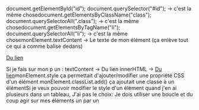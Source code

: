 document.getElementById("id"); 
document.querySelector("#id"); -> c'est la même chosedocument.getElementsByClassName("class");
document.querySelectorAll(".class"); -> c'est la même chosedocument.getElementsByTagName("li");
document.querySelectorAll("li"); -> c'est la même chosemonElement.textContent -> Le texte de mon élément (ça enlève tout ce qui a comme balise dedans)<p><a href="">Du lien</a></p>
Si je fais sur mon p un :
textContent -> Du lien
innerHTML -> <a href="">Du lien</a>monElement.style ça permettait d'ajouter/modifier une propriété CSS d'un élément
monElement.classList.add() ça ajoutait une classe à un élémentSi je veux pouvoir modifier le style d'un élément quand j'en ai plusieurs dans un tableau,
J'ai pas le choix: Je dois utiliser une boucle et du coup agir sur mes éléments
un par un